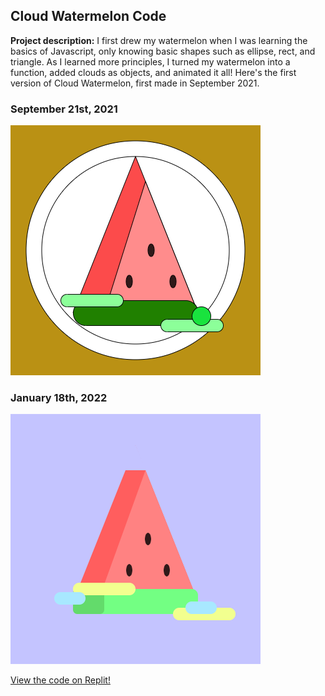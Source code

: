 ## Cloud Watermelon Code

**Project description:** I first drew my watermelon when I was learning the basics of Javascript, only knowing basic shapes such as ellipse, rect, and triangle. As I learned more principles, I turned my watermelon into a function, added clouds as objects, and animated it all! Here's the first version of Cloud Watermelon, first made in September 2021.

### September 21st, 2021

<img src="https://github.com/KatMrz/katmrz.github.io/blob/master/images/1stCW.png?raw=true"/>

### January 18th, 2022

<img src="https://github.com/KatMrz/katmrz.github.io/blob/master/images/cloudwatermelon.png?raw=true"/>

<a href="https://replit.com/@KatrinaM/Cloud-Watermelon?v=1#script.js">View the code on Replit!</a>
